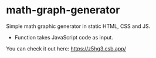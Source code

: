 # math-graph-generator

Simple math graphic generator in static HTML, CSS and JS.

- Function takes JavaScript code as input.

You can check it out here:
https://z5hg3.csb.app/
